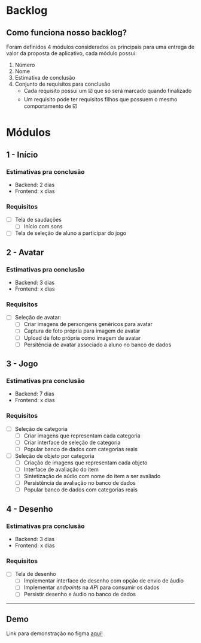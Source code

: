 # Backlog

## Como funciona nosso backlog?

Foram definidos 4 módulos considerados os principais para uma entrega de valor da proposta de aplicativo, cada módulo possui:
  1. Número
  1. Nome
  1. Estimativa de conclusão
  1. Conjunto de requisitos para conclusão
        - Cada requisito possui um  ☑️ que só será marcado quando finalizado
        - Um requisito pode ter requisitos filhos que possuem o mesmo comportamento de ☑️


# Módulos

## 1 - Início

### Estimativas pra conclusão
- Backend: 2 dias
- Frontend: x dias


### Requisitos
- [ ] Tela de saudações
  - [ ] Início com sons
- [ ] Tela de seleção de aluno a participar do jogo

## 2 - Avatar

### Estimativas pra conclusão
- Backend: 3 dias
- Frontend: x dias


### Requisitos

- [ ] Seleção de avatar:
  - [ ] Criar imagens de persongens genéricos para avatar
  - [ ] Captura de foto própria para imagem de avatar
  - [ ] Upload de foto própria como imagem de avatar
  - [ ] Persitência de avatar associado a aluno no banco de dados

## 3 - Jogo

### Estimativas pra conclusão

- Backend: 7 dias
- Frontend: x dias


### Requisitos

- [ ] Seleção de categoria
  - [ ] Criar imagens que representam cada categoria
  - [ ] Criar interface de seleção de categoria
  - [ ] Popular banco de dados com categorias reais
- [ ] Seleção de objeto por categoria
  - [ ] Criação de imagens que representam cada objeto
  - [ ] Interface de avaliação do item
  - [ ] Sintetização de aúdio com nome do item a ser avaliado
  - [ ] Persistência da avaliação no banco de dados
  - [ ] Popular banco de dados com categorias reais

## 4 - Desenho

### Estimativas pra conclusão

- Backend: 3 dias
- Frontend: x dias


### Requisitos

- [ ] Tela de desenho
  - [ ] Implementar interface de desenho com opção de envio de áudio
  - [ ] Implementar *endpoints* na *API* para consumir os dados
  - [ ] Persistir desenho e áudio no banco de dados

---

## Demo

Link para demonstração no figma [aqui!](linkhttps://www.figma.com/file/gS9RdgLB9GLAISqQGjQ6YA/Untitled?node-id=0%3A1)
